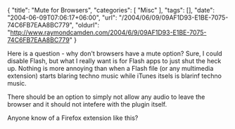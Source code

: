 {
	"title": "Mute for Browsers",
	"categories": [
		"Misc"
	],
	"tags": [],
	"date": "2004-06-09T07:06:17+06:00",
	"url": "/2004/06/09/09AF1D93-E1BE-7075-74C6FB7EAA8BC779",
	"oldurl": "http://www.raymondcamden.com/2004/6/9/09AF1D93-E1BE-7075-74C6FB7EAA8BC779"
}

Here is a question - why don't browsers have a mute option? Sure, I could disable Flash, but what I really want is for Flash apps to just shut the heck up. Nothing is more annoying than when a Flash file (or any multimedia extension) starts blaring techno music while iTunes itsels is blarinf techno music. 

There should be an option to simply not allow any audio to leave the browser and it should not intefere with the plugin itself.

Anyone know of a Firefox extension like this?